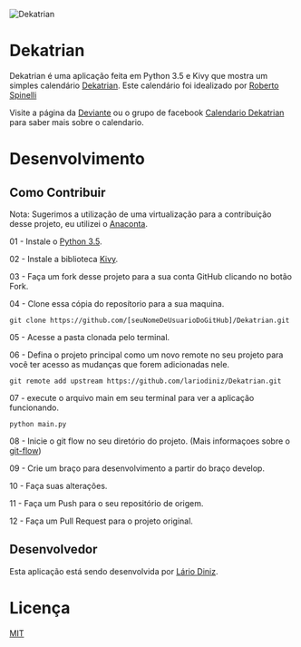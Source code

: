 ![Dekatrian](https://raw.githubusercontent.com/lariodiniz/Dekatrian/master/img/logo.png)

Dekatrian
==========

Dekatrian é uma aplicação feita em Python 3.5 e Kivy que mostra um simples calendário [Dekatrian](http://www.deviante.com.br/noticias/dekatrian-um-calendario-minimamente-decente/). 
Este calendário foi idealizado por [Roberto Spinelli](https://twitter.com/peninha_13)

Visite a página da [Deviante](http://www.deviante.com.br) ou o grupo de facebook [Calendario Dekatrian](https://pt-br.facebook.com/dekatrian/) para saber mais sobre o calendario.

Desenvolvimento
==========

## Como Contribuir

Nota: Sugerimos a utilização de uma virtualização para a contribuição desse projeto, eu utilizei o [Anaconta](https://www.anaconda.com/download/).

01 - Instale o [Python 3.5](https://www.python.org/downloads/).

02 - Instale a biblioteca [Kivy](https://kivy.org/docs/gettingstarted/installation.html).

03 - Faça um fork desse projeto para a sua conta GitHub clicando no botão Fork.

04 - Clone essa cópia do reposítorio para a sua maquina.

```
git clone https://github.com/[seuNomeDeUsuarioDoGitHub]/Dekatrian.git
```

05 - Acesse a pasta clonada pelo terminal.

06 - Defina o projeto principal como um novo remote no seu projeto para você ter acesso as mudanças que forem adicionadas nele.

```
git remote add upstream https://github.com/lariodiniz/Dekatrian.git
```

07 - execute o arquivo main em seu terminal para ver a aplicação funcionando.

```
python main.py
```

08 - Inicie o git flow no seu diretório do projeto. (Mais informaçoes sobre o [git-flow](https://medium.com/@lariodiniz/tutorial-git-com-git-flow-476ad906c8ae))

09 - Crie um braço para desenvolvimento a partir do braço develop.

10 - Faça suas alterações.

11 - Faça um Push para o seu repositório de origem.

12 - Faça um Pull Request para o projeto original.



## Desenvolvedor

Esta aplicação está sendo desenvolvida por [Lário Diniz](https://twitter.com/lariodiniz).


Licença
==========
[MIT](https://github.com/lariodiniz/Dekatrian/blob/master/LICENSE.md)